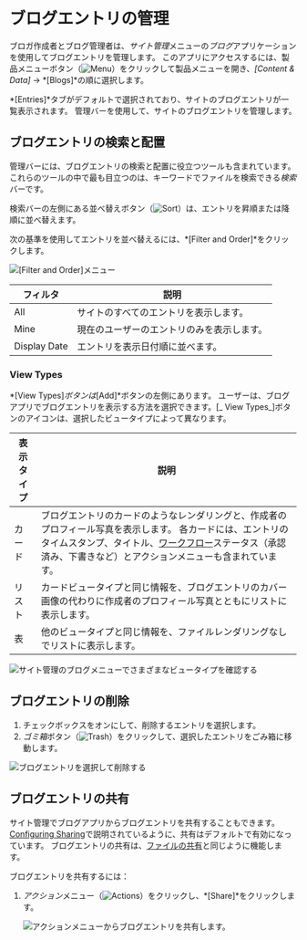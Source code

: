 # ブログエントリの管理

ブロガ作成者とブログ管理者は、*サイト管理*メニューの*ブログ*アプリケーションを使用してブログエントリを管理します。 このアプリにアクセスするには、製品メニューボタン（![Menu](../../images/icon-product-menu.png)）をクリックして製品メニューを開き、*[Content & Data]* → *[Blogs]*の順に選択します。

*[Entries]*タブがデフォルトで選択されており、サイトのブログエントリが一覧表示されます。 管理バーを使用して、サイトのブログエントリを管理します。

## ブログエントリの検索と配置

管理バーには、ブログエントリの検索と配置に役立つツールも含まれています。 これらのツールの中で最も目立つのは、キーワードでファイルを検索できる*検索*バーです。

検索バーの左側にある並べ替えボタン（![Sort](../../images/icon-sort.png)）は、エントリを昇順または降順に並べ替えます。

次の基準を使用してエントリを並べ替えるには、*[Filter and Order]*をクリックします。

![[Filter and Order]メニュー](./managing-blog-entries/images/02.png)

| フィルタ         | 説明                    |
| ------------ | --------------------- |
| All          | サイトのすべてのエントリを表示します。   |
| Mine         | 現在のユーザーのエントリのみを表示します。 |
| Display Date | エントリを表示日付順に並べます。      |

### View Types

*[View Types]*ボタンは*[Add]*ボタンの左側にあります。 ユーザーは、ブログアプリでブログエントリを表示する方法を選択できます。[\_ View Types\_]ボタンのアイコンは、選択したビュータイプによって異なります。

| 表示タイプ | 説明                                                                                                                                                                                         |
| ----- | ------------------------------------------------------------------------------------------------------------------------------------------------------------------------------------------ |
| カード   | ブログエントリのカードのようなレンダリングと、作成者のプロフィール写真を表示します。 各カードには、エントリのタイムスタンプ、タイトル、[ワークフロー](../../process-automation/workflow/user-guide/introduction-to-workflow.md)ステータス（承認済み、下書きなど）とアクションメニューも含まれています。 |
| リスト   | カードビュータイプと同じ情報を、ブログエントリのカバー画像の代わりに作成者のプロフィール写真とともにリストに表示します。                                                                                                                               |
| 表     | 他のビュータイプと同じ情報を、ファイルレンダリングなしでリストに表示します。                                                                                                                                                     |

![サイト管理のブログメニューでさまざまなビュータイプを確認する](./managing-blog-entries/images/03.png)

## ブログエントリの削除

1.  チェックボックスをオンにして、削除するエントリを選択します。
2.  *ゴミ箱*ボタン（![Trash](../../images/icon-trash.png)）をクリックして、選択したエントリをごみ箱に移動します。

![ブログエントリを選択して削除する](./managing-blog-entries/images/01.png)

## ブログエントリの共有

サイト管理でブログアプリからブログエントリを共有することもできます。 [Configuring Sharing](https://help.liferay.com/hc/en-us/articles/360029040731-Configuring-Sharing)で説明されているように、共有はデフォルトで有効になっています。 ブログエントリの共有は、[ファイルの共有](https://help.liferay.com/hc/en-us/articles/360029040711-Sharing-Files)と同じように機能します。

ブログエントリを共有するには：

1.  *アクション*メニュー（![Actions](../../images/icon-actions.png)）をクリックし、*[Share]*をクリックします。

    ![アクションメニューからブログエントリを共有します。](./managing-blog-entries/images/04.png)

<!-- I think there's missing content here about how sharing blog entries works. What does it really mean to share a blog entry? Also - this section is a prime candidate to move out of this article, depending on how "Sharing" is defined. -->
